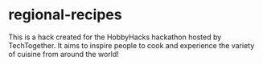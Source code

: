 # regional-recipes
This is a hack created for the HobbyHacks hackathon hosted by TechTogether. It aims to inspire people to cook and experience the variety of cuisine from around the world!
